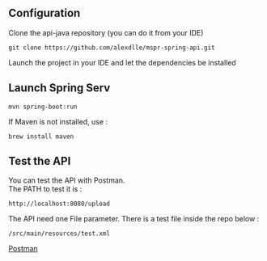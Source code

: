 ## Configuration
Clone the api-java repository (you can do it from your IDE)
```
git clone https://github.com/alexdlle/mspr-spring-api.git
```
Launch the project in your IDE and let the dependencies be installed

## Launch Spring Serv
```
mvn spring-boot:run
```
If Maven is not installed, use :
```
brew install maven
```

## Test the API
You can test the API with Postman.\
The PATH to test it is :
```
http://localhost:8080/upload
```
The API need one File parameter.
There is a test file inside the repo below :
```
/src/main/resources/test.xml
```

[Postman](images/postman.png)